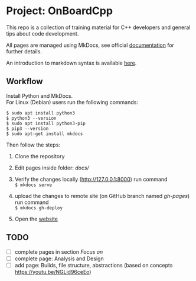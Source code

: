 # Project: OnBoardCpp

This repo is a collection of training material for C++ developers and general tips about code development.

All pages are managed using MkDocs, see official [documentation](https://www.mkdocs.org) for further details.

An introduction to markdown syntax is available [here](https://www.markdownguide.org).

## Workflow

Install Python and MkDocs.  
For Linux (Debian) users run the following commands:

```
$ sudo apt install python3
$ python3 --version
$ sudo apt install python3-pip
$ pip3 --version
$ sudo apt-get install mkdocs
```

Then follow the steps:

1. Clone the repository

2. Edit pages inside folder: _docs/_

3. Verify the changes locally (http://127.0.0.1:8000) run command  
   ``$ mkdocs serve``

4. upload the changes to remote site (on GitHub branch named _gh-pages_) run command  
   ``$ mkdocs gh-deploy``

5. Open the [website](https://lisr-pcx.github.io/on-board-cpp)

## TODO

-[ ] complete pages in section *Focus on*  
-[ ] complete page: Analysis and Design  
-[ ] add page: Builds, file structure, abstractions (based on concepts https://youtu.be/NGLid96ceEo)  
